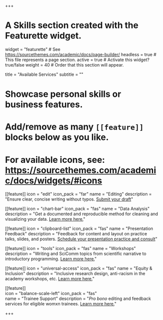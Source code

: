 +++
# A Skills section created with the Featurette widget.
widget = "featurette"  # See https://sourcethemes.com/academic/docs/page-builder/
headless = true  # This file represents a page section.
active = true  # Activate this widget? true/false
weight = 40  # Order that this section will appear.

title = "Available Services"
subtitle = ""

# Showcase personal skills or business features.
# 
# Add/remove as many `[[feature]]` blocks below as you like.
# 
# For available icons, see: https://sourcethemes.com/academic/docs/widgets/#icons

[[feature]]
  icon = "edit"
  icon_pack = "far"
  name = "Editing"
  description = "Ensure clear, concise writing without typos. [Submit your draft](https://docs.google.com/forms/d/e/1FAIpQLSdoj5QbHZk3iYhxSnj5PtyJyEoHn882cL-WA45Sp-wBIoB4Aw/viewform?usp=sf_link)"
  
[[feature]]
  icon = "chart-bar"
  icon_pack = "fas"
  name = "Data Analysis"
  description = "Get a documented and reproducible method for cleaning and visualizing your data. <a href='writing_services' >Learn more here.</a>"  
  
[[feature]]
  icon = "clipboard-list"
  icon_pack = "fas"
  name = "Presentation Feedback"
  description = "Feedback for content and layout on practice talks, slides, and posters. [Schedule your presentation practice and consult](https://calendly.com/alliance_scc/presentation-practice-and-feedback)"
  
[[feature]]
  icon = "tools"
  icon_pack = "fas"
  name = "Workshops"
  description = "Writing and SciComm topics from scientific narrative to introductory programming. <a href='webinars' >Learn more here.</a>"
  
[[feature]]
  icon = "universal-access"
  icon_pack = "fas"
  name = "Equity & Inclusion"
  description = "Inclusive research design, anti-racism in the academy workshops, etc. <a href='inclusion' >Learn more here.</a>" 
  
[[feature]]  
  icon = "balance-scale-left"
  icon_pack = "fas"  
  name = "Trainee Support"
  description = "_Pro bono_ editing and feedback services for eligible womxn trainees. <a href='for_hurm' >Learn more here.</a>" 

+++
